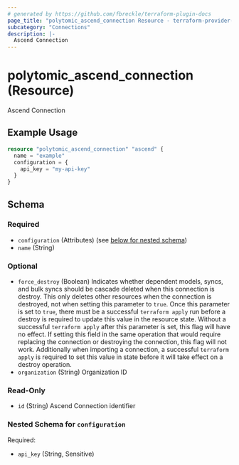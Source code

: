 ```yaml
---
# generated by https://github.com/fbreckle/terraform-plugin-docs
page_title: "polytomic_ascend_connection Resource - terraform-provider-polytomic"
subcategory: "Connections"
description: |-
  Ascend Connection
---
```


# polytomic_ascend_connection (Resource)

Ascend Connection

## Example Usage

```terraform
resource "polytomic_ascend_connection" "ascend" {
  name = "example"
  configuration = {
    api_key = "my-api-key"
  }
}
```

<!-- schema generated by tfplugindocs -->
## Schema

### Required

- `configuration` (Attributes) (see [below for nested schema](#nestedatt--configuration))
- `name` (String)

### Optional

- `force_destroy` (Boolean) Indicates whether dependent models, syncs, and bulk syncs should be cascade deleted when this connection is destroy. This only deletes other resources when the connection is destroyed, not when setting this parameter to `true`. Once this parameter is set to `true`, there must be a successful `terraform apply` run before a destroy is required to update this value in the resource state. Without a successful `terraform apply` after this parameter is set, this flag will have no effect. If setting this field in the same operation that would require replacing the connection or destroying the connection, this flag will not work. Additionally when importing a connection, a successful `terraform apply` is required to set this value in state before it will take effect on a destroy operation.
- `organization` (String) Organization ID

### Read-Only

- `id` (String) Ascend Connection identifier

<a id="nestedatt--configuration"></a>
### Nested Schema for `configuration`

Required:

- `api_key` (String, Sensitive)


